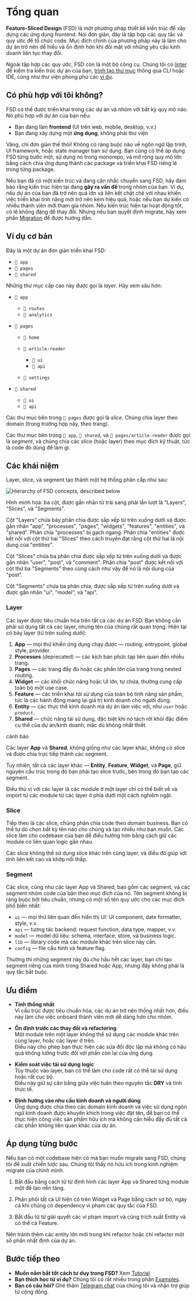 # Tổng quan

**Feature-Sliced Design** (FSD) là một phương pháp thiết kế kiến trúc để xây dựng các ứng dụng frontend. Nói đơn giản, đây là tập hợp các quy tắc và quy ước để tổ chức code. Mục đích chính của phương pháp này là làm cho dự án trở nên dễ hiểu và ổn định hơn khi đối mặt với những yêu cầu kinh doanh liên tục thay đổi.

Ngoài tập hợp các quy ước, FSD còn là một bộ công cụ. Chúng tôi có [linter](https://github.com/feature-sliced/steiger) để kiểm tra kiến trúc dự án của bạn, [trình tạo thư mục](https://github.com/feature-sliced/awesome?tab=readme-ov-file#tools) thông qua CLI hoặc IDE, cũng như thư viện phong phú các [ví dụ](/documentation/vi/examples.md).

## Có phù hợp với tôi không?[​](#is-it-right-for-me "Link trực tiếp đến heading")

FSD có thể được triển khai trong các dự án và nhóm với bất kỳ quy mô nào. Nó phù hợp với dự án của bạn nếu:

* Bạn đang làm **frontend** (UI trên web, mobile, desktop, v.v.)
* Bạn đang xây dựng một **ứng dụng**, không phải thư viện

Vâng, chỉ đơn giản thế thôi! Không có ràng buộc nào về ngôn ngữ lập trình, UI framework, hoặc state manager bạn sử dụng. Bạn cũng có thể áp dụng FSD từng bước một, sử dụng nó trong monorepo, và mở rộng quy mô lớn bằng cách chia ứng dụng thành các package và triển khai FSD riêng lẻ trong từng package.

Nếu bạn đã có một kiến trúc và đang cân nhắc chuyển sang FSD, hãy đảm bảo rằng kiến trúc hiện tại đang **gây ra vấn đề** trong nhóm của bạn. Ví dụ, nếu dự án của bạn đã trở nên quá lớn và liên kết chặt chẽ với nhau khiến việc triển khai tính năng mới trở nên kém hiệu quả, hoặc nếu bạn dự kiến có nhiều thành viên mới tham gia nhóm. Nếu kiến trúc hiện tại hoạt động tốt, có lẽ không đáng để thay đổi. Nhưng nếu bạn quyết định migrate, hãy xem phần [Migration](/documentation/vi/docs/guides/migration/from-custom.md) để được hướng dẫn.

## Ví dụ cơ bản[​](#basic-example "Link trực tiếp đến heading")

Đây là một dự án đơn giản triển khai FSD:

* `📁 app`
* `📁 pages`
* `📁 shared`

Những thư mục cấp cao này được gọi là *layer*. Hãy xem sâu hơn:

* `📂 app`

  * `📁 routes`
  * `📁 analytics`

* `📂 pages`

  * `📁 home`

  * `📂 article-reader`

    * `📁 ui`
    * `📁 api`

  * `📁 settings`

* `📂 shared`

  * `📁 ui`
  * `📁 api`

Các thư mục bên trong `📂 pages` được gọi là *slice*. Chúng chia layer theo domain (trong trường hợp này, theo trang).

Các thư mục bên trong `📂 app`, `📂 shared`, và `📂 pages/article-reader` được gọi là *segment*, và chúng chia các slice (hoặc layer) theo mục đích kỹ thuật, tức là code đó dùng để làm gì.

## Các khái niệm[​](#concepts "Link trực tiếp đến heading")

Layer, slice, và segment tạo thành một hệ thống phân cấp như sau:

![Hierarchy of FSD concepts, described below](/documentation/vi/assets/images/visual_schema-e826067f573946613dcdc76e3f585082.jpg)

Hình minh họa: ba cột, được gắn nhãn từ trái sang phải lần lượt là "Layers", "Slices", và "Segments".

Cột "Layers" chứa bảy phân chia được sắp xếp từ trên xuống dưới và được gắn nhãn "app", "processes", "pages", "widgets", "features", "entities", và "shared". Phân chia "processes" bị gạch ngang. Phân chia "entities" được kết nối với cột thứ hai "Slices" theo cách truyền đạt rằng cột thứ hai là nội dung của "entities".

Cột "Slices" chứa ba phân chia được sắp xếp từ trên xuống dưới và được gắn nhãn "user", "post", và "comment". Phân chia "post" được kết nối với cột thứ ba "Segments" theo cùng cách như vậy để nó là nội dung của "post".

Cột "Segments" chứa ba phân chia, được sắp xếp từ trên xuống dưới và được gắn nhãn "ui", "model", và "api".

### Layer[​](#layers "Link trực tiếp đến heading")

Các layer được tiêu chuẩn hóa trên tất cả các dự án FSD. Bạn không cần phải sử dụng tất cả các layer, nhưng tên của chúng rất quan trọng. Hiện tại có bảy layer (từ trên xuống dưới):

1. **App** — mọi thứ khiến ứng dụng chạy được — routing, entrypoint, global style, provider.
2. **Processes** (deprecated) — các kịch bản phức tạp liên quan đến nhiều trang.
3. **Pages** — các trang đầy đủ hoặc các phần lớn của trang trong nested routing.
4. **Widget** — các khối chức năng hoặc UI lớn, tự chứa, thường cung cấp toàn bộ một use case.
5. **Feature** — các triển khai *tái sử dụng* của toàn bộ tính năng sản phẩm, tức là các hành động mang lại giá trị kinh doanh cho người dùng.
6. **Entity** — các thực thể kinh doanh mà dự án làm việc với, như `user` hoặc `product`.
7. **Shared** — chức năng tái sử dụng, đặc biệt khi nó tách rời khỏi đặc điểm cụ thể của dự án/kinh doanh, mặc dù không nhất thiết.

cảnh báo

Các layer **App** và **Shared**, không giống như các layer khác, không có slice và được chia trực tiếp thành các segment.

Tuy nhiên, tất cả các layer khác — **Entity**, **Feature**, **Widget**, và **Page**, giữ nguyên cấu trúc trong đó bạn phải tạo slice trước, bên trong đó bạn tạo các segment.

Điều thú vị với các layer là các module ở một layer chỉ có thể biết về và import từ các module từ các layer ở phía dưới một cách nghiêm ngặt.

### Slice[​](#slices "Link trực tiếp đến heading")

Tiếp theo là các slice, chúng phân chia code theo domain business. Bạn có thể tự do chọn bất kỳ tên nào cho chúng và tạo nhiều như bạn muốn. Các slice làm cho codebase của bạn dễ điều hướng hơn bằng cách giữ các module có liên quan logic gần nhau.

Các slice không thể sử dụng slice khác trên cùng layer, và điều đó giúp với tính liên kết cao và khớp nối thấp.

### Segment[​](#segments "Link trực tiếp đến heading")

Các slice, cũng như các layer App và Shared, bao gồm các segment, và các segment nhóm code của bản theo mục đích của nó. Tên segment không bị ràng buộc bởi tiêu chuẩn, nhưng có một số tên quy ước cho các mục đích phổ biến nhất:

* `ui` — mọi thứ liên quan đến hiển thị UI: UI component, date formatter, style, v.v.
* `api` — tương tác backend: request function, data type, mapper, v.v.
* `model` — model dữ liệu: schema, interface, store, và business logic.
* `lib` — library code mà các module khác trên slice này cần.
* `config` — file cấu hình và feature flag.

Thường thì những segment này đủ cho hầu hết các layer, bạn chỉ tạo segment riêng của mình trong Shared hoặc App, nhưng đây không phải là quy tắc bắt buộc.

## Ưu điểm[​](#advantages "Link trực tiếp đến heading")

* **Tính thống nhất**<br /><!-- -->Vì cấu trúc được tiêu chuẩn hóa, các dự án trở nên thống nhất hơn, điều này làm cho việc onboard thành viên mới dễ dàng hơn cho nhóm.

* **Ổn định trước các thay đổi và refactoring**<br /><!-- -->Một module trên một layer không thể sử dụng các module khác trên cùng layer, hoặc các layer ở trên.<br /><!-- -->Điều này cho phép bạn thực hiện các sửa đổi độc lập mà không có hậu quả không lường trước đối với phần còn lại của ứng dụng.

* **Kiểm soát việc tái sử dụng logic**<br /><!-- -->Tùy thuộc vào layer, bạn có thể làm cho code rất có thể tái sử dụng hoặc rất cục bộ.<br /><!-- -->Điều này giữ sự cân bằng giữa việc tuân theo nguyên tắc **DRY** và tính thực tế.

* **Định hướng vào nhu cầu kinh doanh và người dùng**<br /><!-- -->Ứng dụng được chia theo các domain kinh doanh và việc sử dụng ngôn ngữ kinh doanh được khuyến khích trong việc đặt tên, để bạn có thể thực hiện công việc sản phẩm hữu ích mà không cần hiểu đầy đủ tất cả các phần không liên quan khác của dự án.

## Áp dụng từng bước[​](#incremental-adoption "Link trực tiếp đến heading")

Nếu bạn có một codebase hiện có mà bạn muốn migrate sang FSD, chúng tôi đề xuất chiến lược sau. Chúng tôi thấy nó hữu ích trong kinh nghiệm migrate của chính mình.

1. Bắt đầu bằng cách từ từ định hình các layer App và Shared từng module một để tạo nền tảng.

2. Phân phối tất cả UI hiện có trên Widget và Page bằng cách sơ bộ, ngay cả khi chúng có dependency vi phạm các quy tắc của FSD.

3. Bắt đầu từ từ giải quyết các vi phạm import và cũng trích xuất Entity và có thể cả Feature.

Nên tránh thêm các entity lớn mới trong khi refactor hoặc chỉ refactor một số phần nhất định của dự án.

## Bước tiếp theo[​](#next-steps "Link trực tiếp đến heading")

* **Muốn nắm bắt tốt cách tư duy trong FSD?** Xem [Tutorial](/documentation/vi/docs/get-started/tutorial.md).
* **Bạn thích học từ ví dụ?** Chúng tôi có rất nhiều trong phần [Examples](/documentation/vi/examples.md).
* **Bạn có câu hỏi?** Ghé thăm [Telegram chat](https://t.me/feature_sliced) của chúng tôi và nhận trợ giúp từ cộng đồng.
